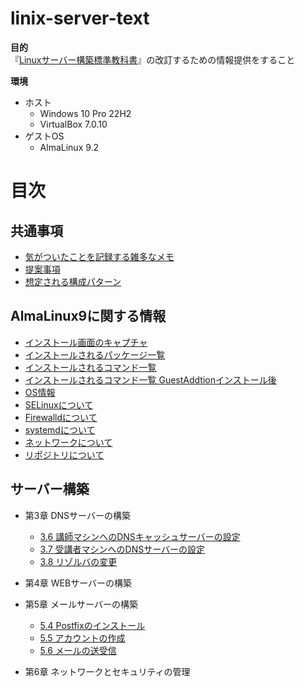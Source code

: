 # linix-server-text

**目的**  
『[Linuxサーバー構築標準教科書](https://linuc.org/textbooks/server/)』の改訂するための情報提供をすること  


**環境**
- ホスト
  - Windows 10 Pro 22H2
  - VirtualBox 7.0.10
- ゲストOS
  - AlmaLinux 9.2


# 目次

## 共通事項

- [気がついたことを記録する雑多なメモ](/memo.md)
- [提案事項](/suggestions.md)
- [想定される構成パターン](/diagram.md)

## AlmaLinux9に関する情報

- [インストール画面のキャプチャ](/almalinux9.2_install.md)
- [インストールされるパッケージ一覧](/almalinux9.2_packagelist.md)
- [インストールされるコマンド一覧](/almalinux9.2_commandlist.md)
- [インストールされるコマンド一覧 GuestAddtionインストール後](/almalinux9.2_commandlist_GA.md)
- [OS情報](/almalinux9.2_osinfo.md)
- [SELinuxについて](/almalinux9.2_selinux.md)
- [Firewalldについて](/almalinux9.2_firewalld.md)
- [systemdについて](/almalinux9.2_systemd.md)
- [ネットワークについて](/almalinux9.2_network.md)
- [リポジトリについて](/almalinux9.2_repo.md)


## サーバー構築

- 第3章 DNSサーバーの構築
  - [3.6 講師マシンへのDNSキャッシュサーバーの設定](/section3.6_dns_unbound.md)
  - [3.7 受講者マシンへのDNSサーバーの設定](/section3.7_dns_bind.md)
  - [3.8 リゾルバの変更](/section3.8_dns_changeresolver.md)


- 第4章 WEBサーバーの構築


- 第5章 メールサーバーの構築
  - [5.4 Postfixのインストール](/section5.4_mail_postfix.md)
  - [5.5 アカウントの作成](/section5.5_mail_useradd.md)
  - [5.6 メールの送受信](/section5.6_mail_send.md)


- 第6章 ネットワークとセキュリティの管理
